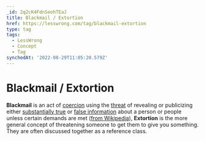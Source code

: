 ```yaml
---
_id: 2q2cK4FdnSeohTEaJ
title: Blackmail / Extortion
href: https://lesswrong.com/tag/blackmail-extortion
type: tag
tags:
  - LessWrong
  - Concept
  - Tag
synchedAt: '2022-08-29T11:05:20.579Z'
---
```

# Blackmail / Extortion

**Blackmail** is an act of [coercion](https://en.wikipedia.org/wiki/Coercion) using the [threat](https://en.wikipedia.org/wiki/Threat) of revealing or publicizing either [substantially true](https://en.wikipedia.org/wiki/Substantial_truth) or [false information](https://en.wikipedia.org/wiki/False_information) about a person or people unless certain demands are met ([from Wikipedia](https://en.wikipedia.org/wiki/Blackmail)), **Extortion** is the more general concept of threatening someone to get them to give you something. They are often discussed together as a reference class.